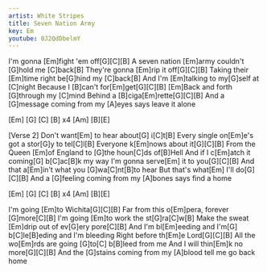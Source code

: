 ```yaml
---
artist: White Stripes
title: Seven Nation Army
key: Em
youtube: 0J2QdDbelmY
---
```


I'm gonna [Em]fight 'em off[G][C][B]
A seven nation [Em]army couldn't [G]hold me [C]back[B]
They're gonna [Em]rip it off[G][C][B]
Taking their [Em]time right be[G]hind my [C]back[B]
And I'm [Em]talking to my[G]self at [C]night
Because I [B]can't for[Em]get[G][C][B]
[Em]Back and forth [G]through my [C]mind
Behind a [B]ciga[Em]rette[G][C][B]
And a [G]message coming from my [A]eyes says leave it alone

[Em] [G] [C] [B] x4
[Am] [B][E]

[Verse 2]
Don't want[Em] to hear about[G] i[C]t[B]
Every single on[Em]e's got a stor[G]y to tel[C]l[B]
Everyone k[Em]nows about it[G][C][B]
From the Queen [Em]of England to [G]the houn[C]ds of[B]Hell
And if I c[Em]atch it coming[G] b[C]ac[B]k my way
I'm gonna serve[Em] it to you[G][C][B]
And that a[Em]in't what you [G]wa[C]nt[B]to hear
But that's what[Em] I'll do[G][C][B]
And a [G]feeling coming from my [A]bones says find a home

[Em] [G] [C] [B] x4
[Am] [B][E]

I'm going [Em]to Wichita[G][C][B]
Far from this o[Em]pera, forever [G]more[C][B]
I'm going [Em]to work the st[G]ra[C]w[B]
Make the sweat [Em]drip out of ev[G]ery pore[C][B]
And I'm bl[Em]eeding and I'm[G] b[C]le[B]eding and I'm bleeding
Right before th[Em]e Lord[G][C][B]
All the wo[Em]rds are going [G]to[C] b[B]leed from me
And I will thin[Em]k no more[G][C][B]
And the [G]stains coming from my [A]blood tell me go back home
